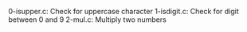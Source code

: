 0-isupper.c: Check for uppercase character
1-isdigit.c: Check for digit between 0 and 9
2-mul.c: Multiply two numbers
